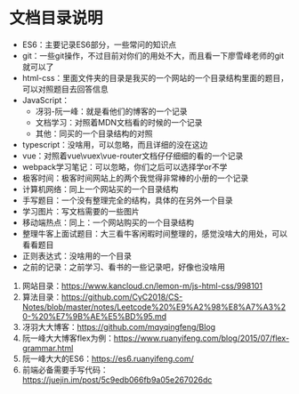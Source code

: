 # 文档目录说明

- ES6：主要记录ES6部分，一些常问的知识点
- git：一些git操作，不过目前对你们的用处不大，而且看一下廖雪峰老师的git就可以了
- html-css：里面文件夹的目录是我买的一个网站的一个目录结构里面的题目，可以对照题目去回答信息
- JavaScript：
  - 冴羽-阮一峰：就是看他们的博客的一个记录
  - 文档学习：对照着MDN文档看的时候的一个记录
  - 其他：同买的一个目录结构的对照
- typescript：没啥用，可以忽略，而且详细的没在这边
- vue：对照着vue\vuex\vue-router文档仔仔细细的看的一个记录
- webpack学习笔记：可以忽略，你们之后可以选择学or不学
- 极客时间：极客时间网站上的两个我觉得非常棒的小册的一个记录
- 计算机网络：同上一个网站买的一个目录结构
- 手写题目：一个没有整理完全的结构，具体的在另外一个目录
- 学习图片：写文档需要的一些图片
- 移动端热点：同上：一个网站购买的一个目录结构
- 整理牛客上面试题目：大三看牛客闲暇时间整理的，感觉没啥大的用处，可以看看题目
- 正则表达式：没啥用的一个目录
- 之前的记录：之前学习、看书的一些记录吧，好像也没啥用



1. 网站目录：https://www.kancloud.cn/lemon-m/js-html-css/998101
2. 算法目录：https://github.com/CyC2018/CS-Notes/blob/master/notes/Leetcode%20%E9%A2%98%E8%A7%A3%20-%20%E7%9B%AE%E5%BD%95.md
3. 冴羽大大博客：https://github.com/mqyqingfeng/Blog
4. 阮一峰大大博客flex为例：https://www.ruanyifeng.com/blog/2015/07/flex-grammar.html
5. 阮一峰大大的ES6：https://es6.ruanyifeng.com/
6. 前端必备需要手写代码：https://juejin.im/post/5c9edb066fb9a05e267026dc

